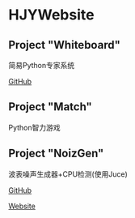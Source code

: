 # HJYWebsite

## Project "Whiteboard"

简易Python专家系统

[GitHub](https://github.com/Aislandz/Whiteboard)

## Project "Match"

Python智力游戏

## Project "NoizGen"

波表噪声生成器+CPU检测(使用Juce)

[GitHub](https://github.com/Aislandz/NoizGen)

[Website](https://aislandz.github.io/NoizGen)

